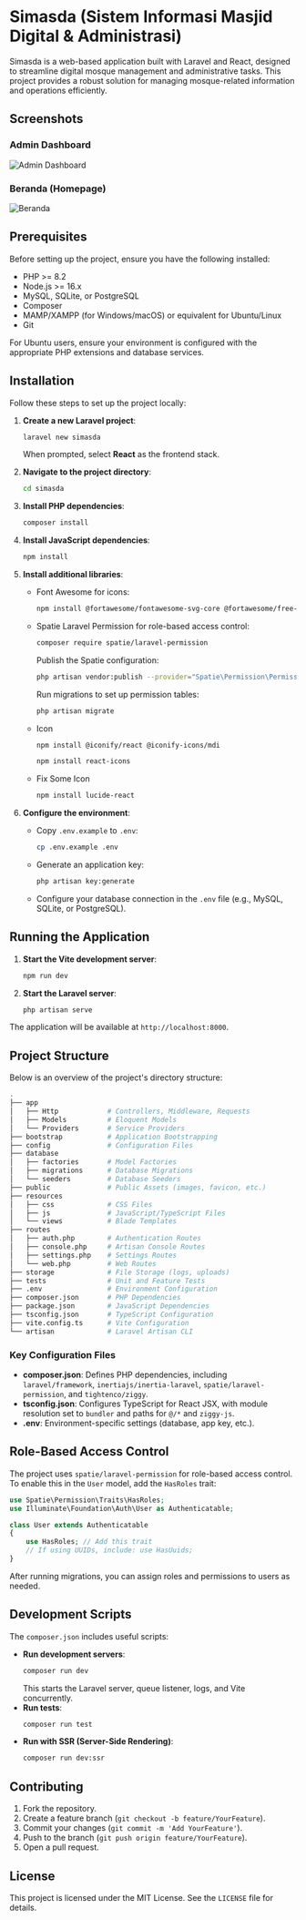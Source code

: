 # Simasda (Sistem Informasi Masjid Digital & Administrasi)

Simasda is a web-based application built with Laravel and React, designed to streamline digital mosque management and administrative tasks. This project provides a robust solution for managing mosque-related information and operations efficiently.

## Screenshots

### Admin Dashboard
![Admin Dashboard](/public/admin/assets/images/image.png)

### Beranda (Homepage)
![Beranda](/public/admin/assets/images/image-fe.png)

## Prerequisites

Before setting up the project, ensure you have the following installed:
- PHP >= 8.2
- Node.js >= 16.x
- MySQL, SQLite, or PostgreSQL
- Composer
- MAMP/XAMPP (for Windows/macOS) or equivalent for Ubuntu/Linux
- Git

For Ubuntu users, ensure your environment is configured with the appropriate PHP extensions and database services.

## Installation

Follow these steps to set up the project locally:

1. **Create a new Laravel project**:
   ```bash
   laravel new simasda
   ```
   When prompted, select **React** as the frontend stack.

2. **Navigate to the project directory**:
   ```bash
   cd simasda
   ```

3. **Install PHP dependencies**:
   ```bash
   composer install
   ```

4. **Install JavaScript dependencies**:
   ```bash
   npm install
   ```

5. **Install additional libraries**:
   - Font Awesome for icons:
     ```bash
     npm install @fortawesome/fontawesome-svg-core @fortawesome/free-solid-svg-icons @fortawesome/free-brands-svg-icons @fortawesome/react-fontawesome
     ```
   - Spatie Laravel Permission for role-based access control:
     ```bash
     composer require spatie/laravel-permission
     ```
     Publish the Spatie configuration:
     ```bash
     php artisan vendor:publish --provider="Spatie\Permission\PermissionServiceProvider"
     ```
     Run migrations to set up permission tables:
     ```bash
     php artisan migrate
     ```
   - Icon
     ```bash
     npm install @iconify/react @iconify-icons/mdi
     ```
     ```bash
     npm install react-icons
     ```
   - Fix Some Icon
     ```bash
     npm install lucide-react
     ```

6. **Configure the environment**:
   - Copy `.env.example` to `.env`:
     ```bash
     cp .env.example .env
     ```
   - Generate an application key:
     ```bash
     php artisan key:generate
     ```
   - Configure your database connection in the `.env` file (e.g., MySQL, SQLite, or PostgreSQL).

## Running the Application

1. **Start the Vite development server**:
   ```bash
   npm run dev
   ```

2. **Start the Laravel server**:
   ```bash
   php artisan serve
   ```

The application will be available at `http://localhost:8000`.

## Project Structure

Below is an overview of the project's directory structure:

```bash
.
├── app
│   ├── Http            # Controllers, Middleware, Requests
│   ├── Models          # Eloquent Models
│   └── Providers       # Service Providers
├── bootstrap           # Application Bootstrapping
├── config              # Configuration Files
├── database
│   ├── factories       # Model Factories
│   ├── migrations      # Database Migrations
│   └── seeders         # Database Seeders
├── public              # Public Assets (images, favicon, etc.)
├── resources
│   ├── css             # CSS Files
│   ├── js              # JavaScript/TypeScript Files
│   └── views           # Blade Templates
├── routes
│   ├── auth.php        # Authentication Routes
│   ├── console.php     # Artisan Console Routes
│   ├── settings.php    # Settings Routes
│   └── web.php         # Web Routes
├── storage             # File Storage (logs, uploads)
├── tests               # Unit and Feature Tests
├── .env                # Environment Configuration
├── composer.json       # PHP Dependencies
├── package.json        # JavaScript Dependencies
├── tsconfig.json       # TypeScript Configuration
├── vite.config.ts      # Vite Configuration
└── artisan             # Laravel Artisan CLI
```

### Key Configuration Files
- **composer.json**: Defines PHP dependencies, including `laravel/framework`, `inertiajs/inertia-laravel`, `spatie/laravel-permission`, and `tightenco/ziggy`.
- **tsconfig.json**: Configures TypeScript for React JSX, with module resolution set to `bundler` and paths for `@/*` and `ziggy-js`.
- **.env**: Environment-specific settings (database, app key, etc.).

## Role-Based Access Control

The project uses `spatie/laravel-permission` for role-based access control. To enable this in the `User` model, add the `HasRoles` trait:

```php
use Spatie\Permission\Traits\HasRoles;
use Illuminate\Foundation\Auth\User as Authenticatable;

class User extends Authenticatable
{
    use HasRoles; // Add this trait
    // If using UUIDs, include: use HasUuids;
}
```

After running migrations, you can assign roles and permissions to users as needed.

## Development Scripts

The `composer.json` includes useful scripts:
- **Run development servers**:
  ```bash
  composer run dev
  ```
  This starts the Laravel server, queue listener, logs, and Vite concurrently.
- **Run tests**:
  ```bash
  composer run test
  ```
- **Run with SSR (Server-Side Rendering)**:
  ```bash
  composer run dev:ssr
  ```

## Contributing

1. Fork the repository.
2. Create a feature branch (`git checkout -b feature/YourFeature`).
3. Commit your changes (`git commit -m 'Add YourFeature'`).
4. Push to the branch (`git push origin feature/YourFeature`).
5. Open a pull request.

## License

This project is licensed under the MIT License. See the `LICENSE` file for details.